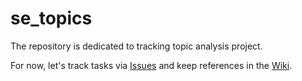 se_topics
=========
The repository is dedicated to tracking topic analysis project.

For now, let's track tasks via [Issues](https://github.com/miranska/se_topics/issues) and keep references in the [Wiki](https://github.com/miranska/se_topics/wiki).
